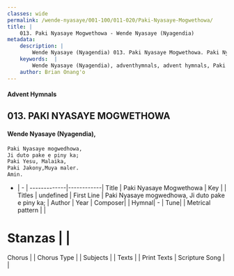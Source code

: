 ```yaml
---
classes: wide
permalink: /wende-nyasaye/001-100/011-020/Paki-Nyasaye-Mogwethowa/
title: |
    013. Paki Nyasaye Mogwethowa - Wende Nyasaye (Nyagendia)
metadata:
    description: |
        Wende Nyasaye (Nyagendia) 013. Paki Nyasaye Mogwethowa. Paki Nyasaye mogwedhowa, Ji duto pake e piny ka; Paki Yesu, Malaika, Paki Jakony,Muya maler. Amin.  
    keywords:  |
        Wende Nyasaye (Nyagendia), adventhymnals, advent hymnals, Paki Nyasaye Mogwethowa, Paki Nyasaye mogwedhowa, Ji duto pake e piny ka;. 
    author: Brian Onang'o
---
```


#### Advent Hymnals
## 013. PAKI NYASAYE MOGWETHOWA
####  Wende Nyasaye (Nyagendia),

```txt
Paki Nyasaye mogwedhowa,
Ji duto pake e piny ka;
Paki Yesu, Malaika,
Paki Jakony,Muya maler.
Amin.


```

- |   -  |
-------------|------------|
Title | Paki Nyasaye Mogwethowa |
Key |  |
Titles | undefined |
First Line | Paki Nyasaye mogwedhowa, Ji duto pake e piny ka; |
Author | 
Year | 
Composer| |
Hymnal|  - |
Tune|  |
Metrical pattern | |
# Stanzas |  |
Chorus |  |
Chorus Type |  |
Subjects | |
Texts |  |
Print Texts | 
Scripture Song |  |
    
